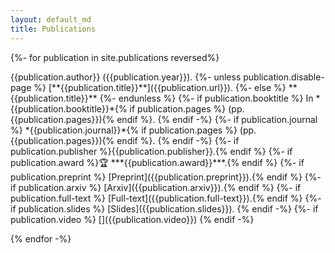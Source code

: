 ```yaml
---
layout: default_md
title: Publications
---
```


<div id="bibtex_display">
  {%- for publication in site.publications reversed%}
  <p markdown="span">
      {{publication.author}} ({{publication.year}}).
      {%- unless publication.disable-page %}
      [**{{publication.title}}**]({{publication.url}}).
      {%- else %}
      **{{publication.title}}**
      {%- endunless %}
      {%- if publication.booktitle %}
        In *{{publication.booktitle}}*{% if publication.pages %} (pp. {{publication.pages}}){% endif %}.
      {% endif -%}
      {%- if publication.journal %}
        *{{publication.journal}}*{% if publication.pages %} (pp. {{publication.pages}}){% endif %}.
      {% endif -%}
      {%- if publication.publisher %}{{publication.publisher}}.{% endif %}
      {%- if publication.award %}🏆 ***{{publication.award}}***.{% endif %}
      {%- if publication.preprint %} [Preprint]({{publication.preprint}}).{% endif %}
      {%- if publication.arxiv %} [Arxiv]({{publication.arxiv}}).{% endif %}
      {%- if publication.full-text %} [Full-text]({{publication.full-text}}).{% endif %}
      <!-- {%- if publication.bibtex %} <a class="clipboard" data-clipboard-text="{{publication.bibtex}}">Copy bibtex</a>.{% endif %} -->
      {%- if publication.slides %}
      [Slides]({{publication.slides}}).
    {% endif -%}
  {%- if publication.video %}
    [<ion-icon name="logo-youtube"></ion-icon>]({{publication.video}})
  {% endif -%}
</p>
{% endfor -%}
</div>

<script src="https://cdnjs.cloudflare.com/ajax/libs/clipboard.js/2.0.8/clipboard.min.js"></script>
<script>
  var clipboard = new ClipboardJS('.clipboard');
</script>
  